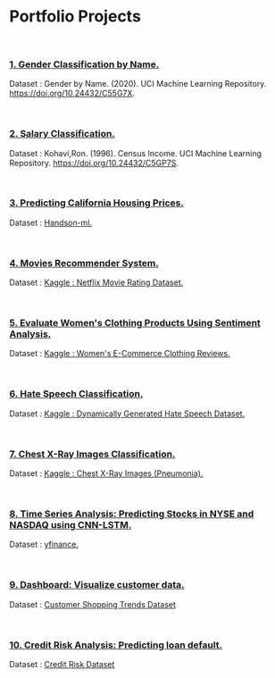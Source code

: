# Portfolio Projects

<br>

### [1. Gender Classification by Name.](https://github.com/ow-hash/Portfolio/blob/main/Code/Gender_Classification_by_Name.ipynb)


Dataset : Gender by Name. (2020). UCI Machine Learning Repository. https://doi.org/10.24432/C55G7X.

<br>

### [2. Salary Classification.](https://github.com/ow-hash/Portfolio/blob/main/Code/Salary_Classification.ipynb)


Dataset : Kohavi,Ron. (1996). Census Income. UCI Machine Learning Repository. https://doi.org/10.24432/C5GP7S.

<br>

### [3. Predicting California Housing Prices.](https://github.com/ow-hash/Portfolio/blob/main/Code/Predicting_House_Prices_.ipynb)


Dataset : [Handson-ml.](https://github.com/ageron/handson-ml/tree/master)

<br>

### [4. Movies Recommender System.](https://github.com/ow-hash/Portfolio/blob/main/Code/Recommender_System_using_Matrix_Factorization.ipynb)


Dataset : [Kaggle : Netflix Movie Rating Dataset.](https://www.kaggle.com/datasets/rishitjavia/netflix-movie-rating-dataset?select=Netflix_Dataset_Rating.csv)

<br>

### [5. Evaluate Women's Clothing Products Using Sentiment Analysis.](https://github.com/ow-hash/Portfolio/blob/main/Code/Evaluate_Women's_Clothing_Products_Using_Sentiment_Analysis.ipynb)

Dataset : [Kaggle : Women's E-Commerce Clothing Reviews.](https://www.kaggle.com/datasets/nicapotato/womens-ecommerce-clothing-reviews)

<br>

### [6. Hate Speech Classification.](https://github.com/ow-hash/Portfolio/blob/main/Code/Hate_speech.ipynb)

Dataset : [Kaggle : Dynamically Generated Hate Speech Dataset.](https://www.kaggle.com/datasets/usharengaraju/dynamically-generated-hate-speech-dataset?select=2020-12-31-DynamicallyGeneratedHateDataset-entries-v0.1.csv)

<br>

### [7. Chest X-Ray Images Classification.](https://github.com/ow-hash/Portfolio/blob/main/Code/Chest_X_Ray_Images_Classification.ipynb)

Dataset : [Kaggle : Chest X-Ray Images (Pneumonia).](https://www.kaggle.com/datasets/paultimothymooney/chest-xray-pneumonia)

<br>

### [8. Time Series Analysis: Predicting Stocks in NYSE and NASDAQ using CNN-LSTM.](https://github.com/ow-hash/Portfolio/blob/main/Code/Time_Series_using_CNN_LSTM.ipynb)

Dataset : [yfinance.](https://pypi.org/project/yfinance/)

<br>

### [9. Dashboard: Visualize customer data.](https://github.com/ow-hash/Portfolio/blob/main/Code/Dashboard.ipynb)

Dataset : [Customer Shopping Trends Dataset](https://www.kaggle.com/datasets/iamsouravbanerjee/customer-shopping-trends-dataset?select=shopping_trends_updated.csv)

<br>

### [10. Credit Risk Analysis: Predicting loan default.](https://github.com/ow-hash/Portfolio/blob/main/Code/Credit_Risk.ipynb)

Dataset : [Credit Risk Dataset](https://www.kaggle.com/datasets/laotse/credit-risk-dataset)


